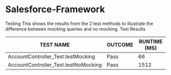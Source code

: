 # Salesforce-Framework

Testing
This shows the results from the 2 test methods to illustrate the difference between mocking queries and no mocking.
Test Results

TEST NAME | OUTCOME | RUNTIME (MS)
------------- | ------------- | -------------
AccountController_Test.testMocking | Pass | 66
AccountController_Test.testNoMocking | Pass | 1512
